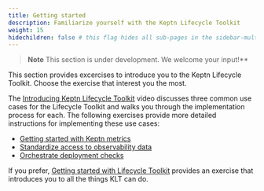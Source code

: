 ```yaml
---
title: Getting started
description: Familiarize yourself with the Keptn Lifecycle Toolkit
weight: 15
hidechildren: false # this flag hides all sub-pages in the sidebar-multicard.html
---
```


> **Note**
This section is under development.
We welcome your input!**

This section provides excercises to introduce you to
the Keptn Lifecycle Toolkit.
Choose the exercise that interest you the most.

The [Introducing Keptn Lifecycle Toolkit](https://youtu.be/449HAFYkUlY)
video discusses three common use cases for the Lifecycle Toolkit
and walks you through the implementation process for each.
The following exercises provide more detailed instructions
for implementing these use cases:

* [Getting started with Keptn metrics](metrics)
* [Standardize access to observability data](observability)
* [Orchestrate deployment checks](orchestrate)

If you prefer,
[Getting started with Lifecycle Toolkit](generic-gs)
provides an exercise that introduces you to
all the things KLT can do.



